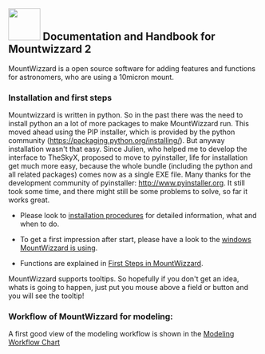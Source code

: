 ## <img src="../pics/mw.png" width='64' height='64'/> Documentation and Handbook for Mountwizzard 2

MountWizzard is a open source software for adding features and functions for astronomers, who are using a 10micron mount.

### Installation and first steps
Mountwizzard is written in python. So in the past there was the need to install python an a lot of more packages to
make MountWizzard run. This moved ahead using the PIP installer, which is provided by the python community
(https://packaging.python.org/installing/). But anyway installation wasn't that easy.
Since Julien, who helped me to develop the interface to TheSkyX, proposed to move to pyinstaller,
life for installation get much more easy, because the whole bundle (including the python and all related
packages) comes now as a single EXE file. Many thanks for the development community of pyinstaller: http://www.pyinstaller.org.
It still took some time, and there might still be some problems to solve, so far it works great.

- Please look to [installation procedures](10installation.md) for detailed information, what and when to do.

- To get a first impression after start, please have a look to the [windows MountWizzard is using](01overview.md).

- Functions are explained in [First Steps in MountWizzard](11start00.md).

MountWizzard supports tooltips. So hopefully if you don't get an idea, whats is going to happen, just put you mouse above
a field or button and you will see the tooltip!


### Workflow of MountWizzard for modeling:

A first good view of the modeling workflow is shown in the [Modeling Workflow Chart](02modeling_workflow.md)

